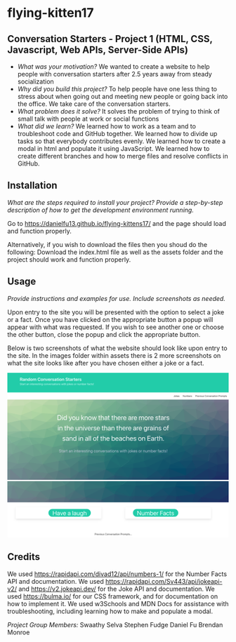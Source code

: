 # flying-kitten17


## Conversation Starters - Project 1 (HTML, CSS, Javascript, Web APIs, Server-Side APIs)

- *What was your motivation?*  We wanted to create a website to help people with conversation starters after 2.5 years away from steady socialization
- *Why did you build this project?*  To help people have one less thing to stress about when going out and meeting new people or going back into the office.  We take care of the conversation starters. 
- *What problem does it solve?*  It solves the problem of trying to think of small talk with people at work or social functions
- *What did we learn?* We learned how to work as a team and to troubleshoot code and GitHub together. We learned how to divide up tasks so that everybody contributes evenly. We learned how to create a modal in html and populate it using JavaScript. We learned how to create different branches and how to merge files and resolve conflicts in GitHub. 


## Installation

*What are the steps required to install your project? Provide a step-by-step description of how to get the development environment running.*

Go to https://danielfu13.github.io/flying-kittens17/ and the page should load and function properly. 

Alternatively, if you wish to download the files then you shoud do the following:
Download the index.html file as well as the assets folder and the project should work and function properly. 

## Usage

*Provide instructions and examples for use. Include screenshots as needed.*

Upon entry to the site you will be presented with the option to select a joke or a fact. Once you have clicked on the appropriate button a popup will appear with what was requested. If you wish to see another one or choose the other button, close the popup and click the appropriate button.

Below is two screenshots of what the website should look like upon entry to the site.  In the images folder within assets there is 2 more screenshots on what the site looks like after you have chosen either a joke or a fact. 


![alt text](assets/images//startpage.png)
![alt text](assets/images//page2.png)


## Credits
We used https://rapidapi.com/divad12/api/numbers-1/ for the Number Facts API and documentation. We used https://rapidapi.com/Sv443/api/jokeapi-v2/ and https://v2.jokeapi.dev/ for the Joke API and documentation. We used https://bulma.io/ for our CSS framework, and for documentation on how to implement it. We used w3Schools and MDN Docs for assistance with troubleshooting, including learning how to make and populate a modal.


*Project Group Members:* 
Swaathy Selva
Stephen Fudge
Daniel Fu
Brendan Monroe